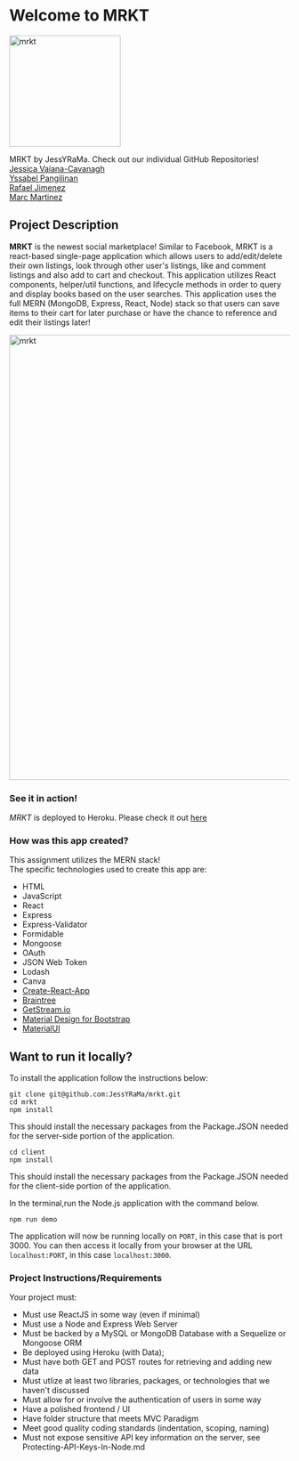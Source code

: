 # Welcome to MRKT

<img width="200" align = "center" alt="mrkt" src="https://user-images.githubusercontent.com/61812035/93033257-54ad0900-f5ea-11ea-9247-3c462b9c6ce9.png">

MRKT by JessYRaMa. Check out our individual GitHub Repositories!<br>
[Jessica Vaiana-Cavanagh](https://github.com/jessicavc)<br>
[Yssabel Pangilinan](https://github.com/YPangilinan)<br>
[Rafael Jimenez](https://github.com/Raffaj1208)<br>
[Marc Martinez](https://github.com/MarcM987)<br>

## Project Description
**MRKT** is the newest social marketplace! Similar to Facebook, MRKT is a react-based single-page application which allows users to add/edit/delete their own listings,
look through other user's listings, like and comment listings and also add to cart and checkout. This application utilizes React components, 
helper/util functions, and lifecycle methods in order to query and display books based on the user searches. 
This application uses the full MERN (MongoDB, Express, React, Node) stack so that users can save items to their cart for later purchase or have the chance
to reference and edit their listings later! <br>

<img width="800" align = "center" alt="mrkt" src="https://user-images.githubusercontent.com/61812035/93033114-ad2fd680-f5e9-11ea-9792-93eae3af8971.png">

### See it in action!
*MRKT* is deployed to Heroku. Please check it out [here](https://mrkt-jessyrama.herokuapp.com/)


### How was this app created?
This assignment utilizes the MERN stack!<br>
The specific technologies used to create this app are:
- HTML
- JavaScript
- React
- Express
- Express-Validator
- Formidable
- Mongoose
- OAuth
- JSON Web Token
- Lodash
- Canva
- [Create-React-App](https://github.com/facebook/create-react-app)
- [Braintree](https://www.braintreepayments.com/)
- [GetStream.io](https://getstream.io/)
- [Material Design for Bootstrap](https://mdbootstrap.com/docs/react/)
- [MaterialUI](https://material-ui.com/)


## Want to run it locally?
To install the application follow the instructions below:

	git clone git@github.com:JessYRaMa/mrkt.git
	cd mrkt
	npm install
  
  
This should install the necessary packages from the Package.JSON needed for the server-side portion of the application. 

	cd client
	npm install
  
  
This should install the necessary packages from the Package.JSON needed for the client-side portion of the application. 

In the terminal,run the Node.js application with the command below.

	npm run demo
  
The application will now be running locally on `PORT`, in this case that is port 3000. You can then access it locally from your browser at the URL `localhost:PORT`, in this case `localhost:3000`.


### Project Instructions/Requirements
Your project must:
* Must use ReactJS in some way (even if minimal)
* Must use a Node and Express Web Server
* Must be backed by a MySQL or MongoDB Database with a Sequelize or Mongoose ORM
* Be deployed using Heroku (with Data);
* Must have both GET and POST routes for retrieving and adding new data
* Must utlize at least two libraries, packages, or technologies that we haven't discussed
* Must allow for or involve the authentication of users in some way
* Have a polished frontend / UI
* Have folder structure that meets MVC Paradigm
* Meet good quality coding standards (indentation, scoping, naming)
* Must not expose sensitive API key information on the server, see Protecting-API-Keys-In-Node.md
